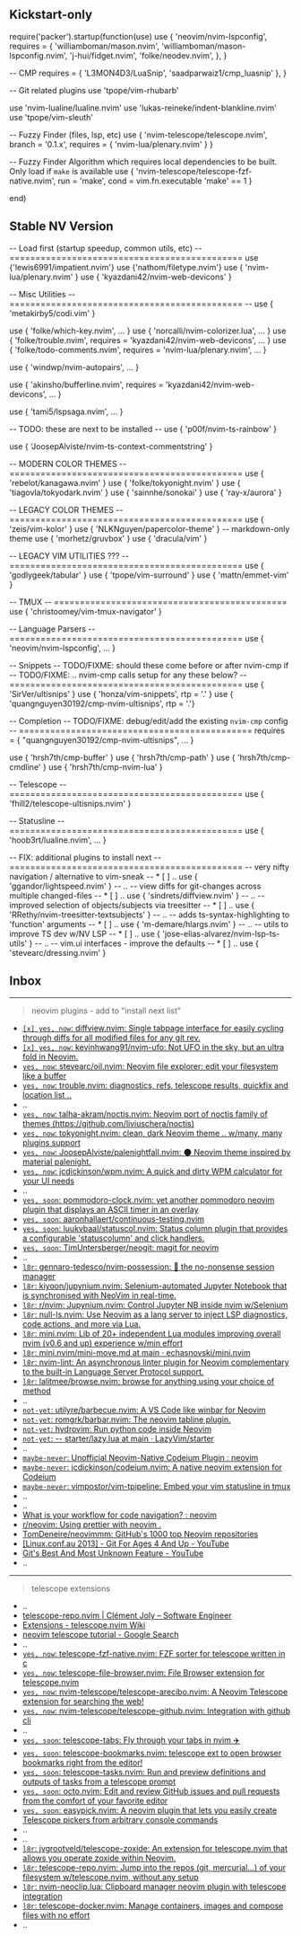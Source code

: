 
## Kickstart-only

require('packer').startup(function(use)
  use {
    'neovim/nvim-lspconfig',
    requires = {
      'williamboman/mason.nvim',
      'williamboman/mason-lspconfig.nvim',
      'j-hui/fidget.nvim',
      'folke/neodev.nvim',
    },
  }

  -- CMP
    requires = {
      'L3MON4D3/LuaSnip',
      'saadparwaiz1/cmp_luasnip'
    },
  }

  -- Git related plugins
  use 'tpope/vim-rhubarb'

  use 'nvim-lualine/lualine.nvim'
  use 'lukas-reineke/indent-blankline.nvim'
  use 'tpope/vim-sleuth'

  -- Fuzzy Finder (files, lsp, etc)
  use { 'nvim-telescope/telescope.nvim', branch = '0.1.x', requires = { 'nvim-lua/plenary.nvim' } }

  -- Fuzzy Finder Algorithm which requires local dependencies to be built. Only load if `make` is available
  use { 'nvim-telescope/telescope-fzf-native.nvim', run = 'make', cond = vim.fn.executable 'make' == 1 }

end)


## Stable NV Version

  -- Load first (startup speedup, common utils, etc)
  -- =============================================
  use {'lewis6991/impatient.nvim'}
  use {'nathom/filetype.nvim'}
  use { 'nvim-lua/plenary.nvim' }
  use { 'kyazdani42/nvim-web-devicons' }

  -- Misc Utilities
  -- =============================================
  -- use { 'metakirby5/codi.vim' }

  use { 'folke/which-key.nvim', ... }
  use { 'norcalli/nvim-colorizer.lua', ... }
  use { 'folke/trouble.nvim',
    requires = 'kyazdani42/nvim-web-devicons', ... }
  use { 'folke/todo-comments.nvim',
    requires = 'nvim-lua/plenary.nvim', ... }

  use { 'windwp/nvim-autopairs', ... }

  use { 'akinsho/bufferline.nvim',
    requires = 'kyazdani42/nvim-web-devicons', ... }

  use { 'tami5/lspsaga.nvim', ... }

  -- TODO: these are next to be installed
  -- use { 'p00f/nvim-ts-rainbow' }

  use { 'JoosepAlviste/nvim-ts-context-commentstring' }

  -- MODERN COLOR THEMES
  -- =============================================
  use { 'rebelot/kanagawa.nvim' }
  use { 'folke/tokyonight.nvim' }
  use { 'tiagovla/tokyodark.nvim' }
  use { 'sainnhe/sonokai' }
  use { 'ray-x/aurora' }

  -- LEGACY COLOR THEMES
  -- =============================================
  use { 'zeis/vim-kolor' }
  use { 'NLKNguyen/papercolor-theme' }  -- markdown-only theme
  use { 'morhetz/gruvbox' }
  use { 'dracula/vim' }

  -- LEGACY VIM UTILITIES ???
  -- =============================================
  use { 'godlygeek/tabular' }
  use { 'tpope/vim-surround' }
  use { 'mattn/emmet-vim' }


  -- TMUX
  -- =============================================
  use { 'christoomey/vim-tmux-navigator' }


  -- Language Parsers
  -- =============================================
  use { 'neovim/nvim-lspconfig', ... }


  -- Snippets
  -- TODO/FIXME: should these come before or after nvim-cmp if
  -- TODO/FIXME: .. nvim-cmp calls setup for any these below?
  -- =============================================
  use { 'SirVer/ultisnips' }
  use { 'honza/vim-snippets', rtp = '.' }
  use { 'quangnguyen30192/cmp-nvim-ultisnips', rtp = '.'}


  -- Completion
  -- TODO/FIXME: debug/edit/add the existing `nvim-cmp` config
  -- =============================================
    requires = { "quangnguyen30192/cmp-nvim-ultisnips", ... }

  use { 'hrsh7th/cmp-buffer' }
  use { 'hrsh7th/cmp-path' }
  use { 'hrsh7th/cmp-cmdline' }
  use { 'hrsh7th/cmp-nvim-lua' }


  -- Telescope
  -- =============================================
  use { 'fhill2/telescope-ultisnips.nvim' }


  -- Statusline
  -- =============================================
  use { 'hoob3rt/lualine.nvim', ... }


  -- FIX: additional plugins to install next
  -- =============================================
  -- very nifty navigation / alternative to vim-sneak
  -- * [ ] .. use { 'ggandor/lightspeed.nvim' }
  -- ..
  -- view diffs for git-changes across multiple changed-files
  -- * [ ] .. use { 'sindrets/diffview.nvim' }
  -- ..
  -- improved selection of objects/subjects via treesitter
  -- * [ ] .. use { 'RRethy/nvim-treesitter-textsubjects' }
  -- ..
  -- adds ts-syntax-highlighting to 'function' arguments
  -- * [ ] .. use { 'm-demare/hlargs.nvim' }
  -- ..
  -- utils to improve TS dev w/NV LSP
  -- * [ ] .. use { 'jose-elias-alvarez/nvim-lsp-ts-utils' }
  -- ..
  -- vim.ui interfaces - improve the defaults
  -- * [ ] .. use { 'stevearc/dressing.nvim' }



## Inbox

---
> neovim plugins - add to "install next list"

* [`[x] yes, now`: diffview.nvim: Single tabpage interface for easily cycling through diffs for all modified files for any git rev.](https://github.com/sindrets/diffview.nvim)
* [`[x] yes, now`: kevinhwang91/nvim-ufo: Not UFO in the sky, but an ultra fold in Neovim.](https://github.com/kevinhwang91/nvim-ufo)
* [`yes, now`: stevearc/oil.nvim: Neovim file explorer: edit your filesystem like a buffer](https://github.com/stevearc/oil.nvim)
* [`yes, now`: trouble.nvim: diagnostics, refs, telescope results, quickfix and location list ..](https://github.com/folke/trouble.nvim)
* ..
* [`yes, now`: talha-akram/noctis.nvim: Neovim port of noctis family of themes (https://github.com/liviuschera/noctis)](https://github.com/talha-akram/noctis.nvim)
* [`yes, now`: tokyonight.nvim: clean, dark Neovim theme .. w/many, many plugins support](https://github.com/folke/tokyonight.nvim)
* [`yes, now`: JoosepAlviste/palenightfall.nvim: 🌑 Neovim theme inspired by material palenight.](https://github.com/JoosepAlviste/palenightfall.nvim)
* [`yes, now`: jcdickinson/wpm.nvim: A quick and dirty WPM calculator for your UI needs](https://github.com/jcdickinson/wpm.nvim)
* ..
* [`yes, soon`: pommodoro-clock.nvim: yet another pommodoro neovim plugin that displays an ASCII timer in an overlay](https://github.com/jackMort/pommodoro-clock.nvim)
* [`yes, soon`: aaronhallaert/continuous-testing.nvim](https://github.com/aaronhallaert/continuous-testing.nvim)
* [`yes, soon`: luukvbaal/statuscol.nvim: Status column plugin that provides a configurable 'statuscolumn' and click handlers.](https://github.com/luukvbaal/statuscol.nvim)
* [`yes, soon`: TimUntersberger/neogit: magit for neovim](https://github.com/TimUntersberger/neogit)
* ..
* [`l8r`: gennaro-tedesco/nvim-possession: 📌 the no-nonsense session manager](https://github.com/gennaro-tedesco/nvim-possession)
* [`l8r`: kiyoon/jupynium.nvim: Selenium-automated Jupyter Notebook that is synchronised with NeoVim in real-time.](https://github.com/kiyoon/jupynium.nvim)
* [`l8r`: r/nvim: Jupynium.nvim: Control Jupyter NB inside nvim w/Selenium](https://www.reddit.com/r/neovim/comments/109j0rs/jupyniumnvim_control_jupyter_notebook_inside/)
* [`l8r`: null-ls.nvim: Use Neovim as a lang server to inject LSP diagnostics, code actions, and more via Lua.](https://github.com/jose-elias-alvarez/null-ls.nvim)
* [`l8r`: mini.nvim: Lib of 20+ independent Lua modules improving overall nvim (v0.6 and up) experience w/min effort](https://github.com/echasnovski/mini.nvim)
* [`l8r`: mini.nvim/mini-move.md at main · echasnovski/mini.nvim](https://github.com/echasnovski/mini.nvim/blob/main/readmes/mini-move.md)
* [`l8r`: nvim-lint: An asynchronous linter plugin for Neovim complementary to the built-in Language Server Protocol support.](https://github.com/mfussenegger/nvim-lint)
* [`l8r`: lalitmee/browse.nvim: browse for anything using your choice of method](https://github.com/lalitmee/browse.nvim)
* ..
* [`not-yet`: utilyre/barbecue.nvim: A VS Code like winbar for Neovim](https://github.com/utilyre/barbecue.nvim)
* [`not-yet`: romgrk/barbar.nvim: The neovim tabline plugin.](https://github.com/romgrk/barbar.nvim)
* [`not-yet`: hydrovim: Run python code inside Neovim](https://github.com/smzm/hydrovim)
* [`not-yet`: -- starter/lazy.lua at main · LazyVim/starter](https://github.com/LazyVim/starter/blob/main/lua/config/lazy.lua)
* ..
* [`maybe-never`: Unofficial Neovim-Native Codeium Plugin : neovim](https://www.reddit.com/r/neovim/comments/10o27p3/unofficial_neovimnative_codeium_plugin/)
* [`maybe-never`: jcdickinson/codeium.nvim: A native neovim extension for Codeium](https://github.com/jcdickinson/codeium.nvim)
* [`maybe-never`: vimpostor/vim-tpipeline: Embed your vim statusline in tmux](https://github.com/vimpostor/vim-tpipeline)
* ..
* ..
* [What is your workflow for code navigation? : neovim](https://www.reddit.com/r/neovim/comments/1093kvm/what_is_your_workflow_for_code_navigation/)
* [r/neovim: Using prettier with neovim .](https://www.reddit.com/r/neovim/comments/upqbe3/using_prettier_with_neovim/)
* [TomDeneire/neovimmm: GitHub's 1000 top Neovim repositories](https://github.com/TomDeneire/neovimmm#readme)
* [[Linux.conf.au 2013] - Git For Ages 4 And Up - YouTube](https://www.youtube.com/watch?v=1ffBJ4sVUb4&t=5982s)
* [Git's Best And Most Unknown Feature - YouTube](https://www.youtube.com/watch?v=2uEqYw-N8uE)
* ..


---
> telescope extensions

* ..
* [telescope-repo.nvim | Clément Joly – Software Engineer](https://cj.rs/telescope-repo-nvim/)
* [Extensions - telescope.nvim Wiki](https://github.com/nvim-telescope/telescope.nvim/wiki/Extensions)
* [neovim telescope tutorial - Google Search](https://www.google.com/search?q=neovim+telescope+tutorial)
* ..
* [`yes, now`: telescope-fzf-native.nvim: FZF sorter for telescope written in c](https://github.com/nvim-telescope/telescope-fzf-native.nvim#telescope-fzf-nativenvim)
* [`yes, now`: telescope-file-browser.nvim: File Browser extension for telescope.nvim](https://github.com/nvim-telescope/telescope-file-browser.nvim)
* [`yes, now`: nvim-telescope/telescope-arecibo.nvim: A Neovim Telescope extension for searching the web!](https://github.com/nvim-telescope/telescope-arecibo.nvim)
* [`yes, now`: nvim-telescope/telescope-github.nvim: Integration with github cli](https://github.com/nvim-telescope/telescope-github.nvim)
* ..
* [`yes, soon`: telescope-tabs: Fly through your tabs in nvim ✈️](https://github.com/LukasPietzschmann/telescope-tabs)
* [`yes, soon`: telescope-bookmarks.nvim: telescope ext to open browser bookmarks right from the editor!](https://github.com/dhruvmanila/telescope-bookmarks.nvim)
* [`yes, soon`: telescope-tasks.nvim: Run and preview definitions and outputs of tasks from a telescope prompt](https://github.com/lpoto/telescope-tasks.nvim)
* [`yes, soon`: octo.nvim: Edit and review GitHub issues and pull requests from the comfort of your favorite editor](https://github.com/pwntester/octo.nvim)
* [`yes, soon`: easypick.nvim: A neovim plugin that lets you easily create Telescope pickers from arbitrary console commands](https://github.com/axkirillov/easypick.nvim)
* ..
* ..
* [`l8r`: jvgrootveld/telescope-zoxide: An extension for telescope.nvim that allows you operate zoxide within Neovim.](https://github.com/jvgrootveld/telescope-zoxide)
* [`l8r`: telescope-repo.nvim: Jump into the repos (git, mercurial…) of your filesystem w/telescope.nvim, without any setup](https://github.com/cljoly/telescope-repo.nvim)
* [`l8r`: nvim-neoclip.lua: Clipboard manager neovim plugin with telescope integration](https://github.com/AckslD/nvim-neoclip.lua)
* [`l8r`: telescope-docker.nvim: Manage containers, images and compose files with no effort](https://github.com/lpoto/telescope-docker.nvim)
* ..

